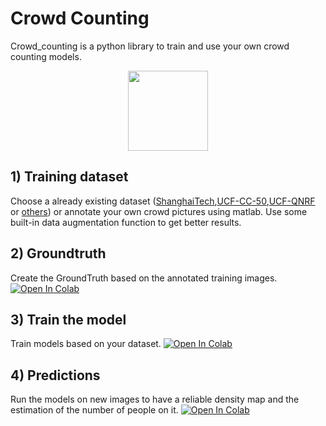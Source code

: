 # Crowd Counting
Crowd_counting is a python library to train and use your own crowd counting models.
<p align="center">
<img src="https://github.com/lrobins1/crowd_counting/assets/counting_exemple" height="128px">
</p>


## 1) Training dataset 

Choose a already existing dataset ([ShanghaiTech](https://github.com/desenzhou/ShanghaiTechDataset),[UCF-CC-50](https://www.crcv.ucf.edu/data/ucf-cc-50/),[UCF-QNRF](https://www.crcv.ucf.edu/data/ucf-qnrf/) or [others](https://paperswithcode.com/datasets?task=crowd-counting)) or annotate your own crowd pictures using matlab.
Use some built-in data augmentation function to get better results.

## 2) Groundtruth 

Create the GroundTruth based on the annotated training images.  <a href="https://colab.research.google.com/github/lrobins1/crowd_counting/blob/main/exemples/Ground%20Truth%20generation.ipynb" target="_parent"><img src="https://colab.research.google.com/assets/colab-badge.svg" alt="Open In Colab"/></a>

## 3) Train the model

Train models based on your dataset. <a href="https://colab.research.google.com/github/lrobins1/crowd_counting/blob/main/exemples/Model_Training.ipynb" target="_parent"><img src="https://colab.research.google.com/assets/colab-badge.svg" alt="Open In Colab"/></a>

## 4) Predictions

Run the models on new images to have a reliable density map and the estimation of the number of people on it. <a href="https://colab.research.google.com/github/lrobins1/crowd_counting/blob/main/exemples/Model_testing.ipynb" target="_parent"><img src="https://colab.research.google.com/assets/colab-badge.svg" alt="Open In Colab"/></a>
